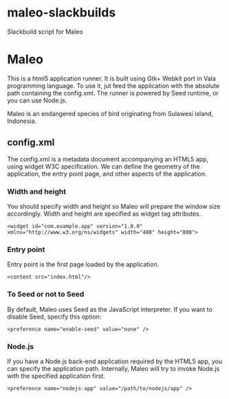 # maleo-slackbuilds
Slackbuild script for Maleo

# Maleo

This is a html5 application runner. It is built using Gtk+ Webkit port in Vala programming language. To use it, jut feed the application with the absolute path containing the config.xml.
The runner is powered by Seed runtime, or you can use Node.js.

Maleo is an endangered species of bird originating from Sulawesi island, Indonesia.

## config.xml

The config.xml is a metadata document accompanying an HTML5 app, using widget W3C specification. We can define the geometry of the application, the entry point page, and other aspects of the application.

### Width and height
You should specify width and height so Maleo will prepare the window size accordingly. Width and height are specified as widget tag attributes.

    <widget id="com.example.app" version="1.0.0" xmlns="http://www.w3.org/ns/widgets" width="480" height="800">

### Entry point
Entry point is the first page loaded by the application.

    <content src="index.html"/>

### To Seed or not to Seed
By default, Maleo uses Seed as the JavaScript interpreter. If you want to disable Seed, specify this option:

    <preference name="enable-seed" value="none" />

### Node.js
If you have a Node.js back-end application required by the HTML5 app, you can specify the application path. Internally, Maleo will try to invoke Node.js with the specified application first. 

    <preference name="nodejs-app" value="/path/to/nodejs/app" />


